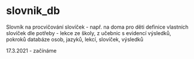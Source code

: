 # slovnik_db

Slovník na procvičování slovíček - např. na doma pro děti
definice vlastních slovíček dle potřeby - lekce ze školy, z učebnic
s evidencí výsledků, pokroků
databáze osob, jazyků, lekcí, slovíček, výsledků

17.3.2021 - začínáme
